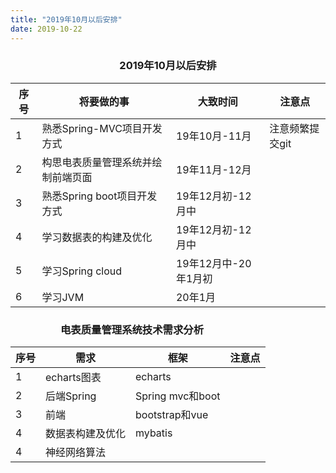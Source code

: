 ```yaml
---
title: "2019年10月以后安排" 
date: 2019-10-22
---
```


<h3 align="center">2019年10月以后安排</h3>

|序号| 将要做的事| 大致时间 | 注意点 |
|----|----------|-----|--------|
| 1  | 熟悉Spring-MVC项目开发方式 | 19年10月-11月  | 注意频繁提交git      |
| 2  | 构思电表质量管理系统并绘制前端页面 | 19年11月-12月  |       |
| 3  | 熟悉Spring boot项目开发方式   | 19年12月初-12月中  |      |
| 4  | 学习数据表的构建及优化  | 19年12月初-12月中  |      |
| 5  | 学习Spring cloud  | 19年12月中-20年1月初   |      |
| 6  | 学习JVM   | 20年1月  |       |


<h3 style="margin-left: 80px;">电表质量管理系统技术需求分析</h3>

|序号| 需求| 框架 | 注意点 |
|----|----------|-----|--------|
| 1  | echarts图表 | echarts  |       |
| 2  | 后端Spring | Spring mvc和boot  |       |
| 3  | 前端   | bootstrap和vue  |       |
| 4  | 数据表构建及优化  | mybatis  |       |
| 4  | 神经网络算法   |   |       |

<Valine></Valine>